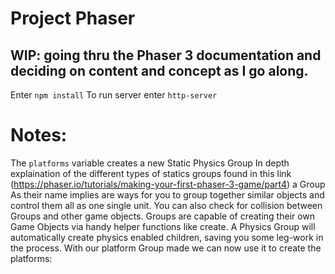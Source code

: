 # Project Phaser

## WIP: going thru the Phaser 3 documentation and deciding on content and concept as I go along.
Enter `npm install`
To run server enter `http-server`  

# Notes:

The `platforms` variable creates a new Static Physics Group
In depth explaination of the different types of statics groups found in this
link (https://phaser.io/tutorials/making-your-first-phaser-3-game/part4)
a Group As their name implies are ways for you to group together similar
objects and control them all as one single unit. You can also check for collision
between Groups and other game objects. Groups are capable of creating their own Game
Objects via handy helper functions like create. A Physics Group will automatically
create physics enabled children, saving you some leg-work in the process.
With our platform Group made we can now use it to create the platforms:
